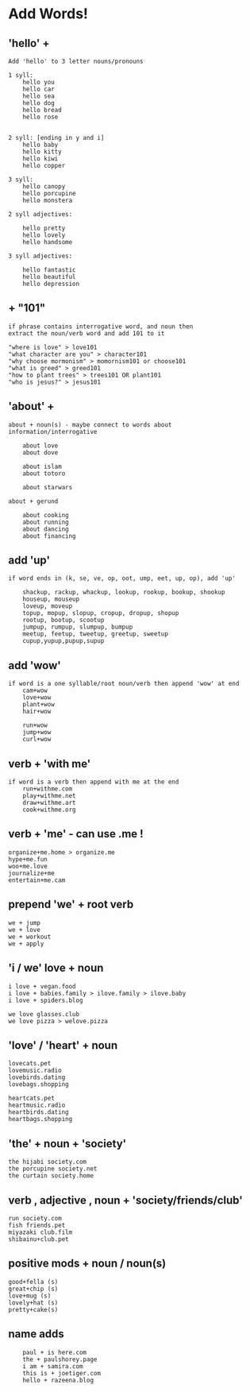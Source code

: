 # Add Words!

## 'hello' +

```text
Add 'hello' to 3 letter nouns/pronouns

1 syll:
    hello you
    hello car
    hello sea
    hello dog
    hello bread
    hello rose


2 syll: [ending in y and i]
    hello baby
    hello kitty
    hello kiwi
    hello copper
    
3 syll:
    hello canopy
    hello porcupine
    hello monstera

2 syll adjectives:

    hello pretty
    hello lovely
    hello handsome
    
3 syll adjectives:
    
    hello fantastic
    hello beautiful
    hello depression
```

## + "101"

```text
if phrase contains interrogative word, and noun then 
extract the noun/verb word and add 101 to it

"where is love" > love101
"what character are you" > character101
"why choose mormonism" > momornism101 or choose101
"what is greed" > greed101
"how to plant trees" > trees101 OR plant101
"who is jesus?" > jesus101
```

## 'about' +

```text
about + noun(s) - maybe connect to words about information/interrogative

    about love
    about dove
    
    about islam
    about totoro
    
    about starwars

about + gerund

    about cooking
    about running
    about dancing
    about financing
```

## add 'up'

```text
if word ends in (k, se, ve, op, oot, ump, eet, up, op), add 'up'

    shackup, rackup, whackup, lookup, rookup, bookup, shookup
    houseup, mouseup
    loveup, moveup
    topup, mopup, slopup, cropup, dropup, shopup
    rootup, bootup, scootup
    jumpup, rumpup, slumpup, bumpup
    meetup, feetup, tweetup, greetup, sweetup
    cupup,yupup,pupup,supup  
```

## add 'wow'

```text
if word is a one syllable/root noun/verb then append 'wow' at end
    cam+wow
    love+wow
    plant+wow
    hair+wow
    
    run+wow
    jump+wow
    curl+wow
```

## verb + 'with me'

```text
if word is a verb then append with me at the end
    run+withme.com
    play+withme.net
    draw+withme.art
    cook+withme.org
```

## verb + 'me' - can use .me !

```text
organize+me.home > organize.me
hype+me.fun
woo+me.love
journalize+me 
entertain+me.cam
```

## prepend 'we' + root verb

```text
we + jump
we + love 
we + workout
we + apply
```

## 'i / we' love + noun

```text
i love + vegan.food
i love + babies.family > ilove.family > ilove.baby
i love + spiders.blog

we love glasses.club
we love pizza > welove.pizza
```

## 'love' / 'heart' + noun

```text
lovecats.pet
lovemusic.radio
lovebirds.dating
lovebags.shopping

heartcats.pet
heartmusic.radio
heartbirds.dating
heartbags.shopping
```

## 'the' + noun + 'society'

```text
the hijabi society.com
the porcupine society.net
the curtain society.home
```

## verb , adjective , noun + 'society/friends/club'

```text
run society.com
fish friends.pet
miyazaki club.film
shibainu+club.pet
```

## positive mods + noun / noun\(s\)

```text
good+fella (s)
great+chip (s)
love+mug (s)
lovely+hat (s)
pretty+cake(s)
```

## name adds

```text
    paul + is here.com
    the + paulshorey.page
    i am + samira.com
    this is + joetiger.com
    hello + razeena.blog
```


